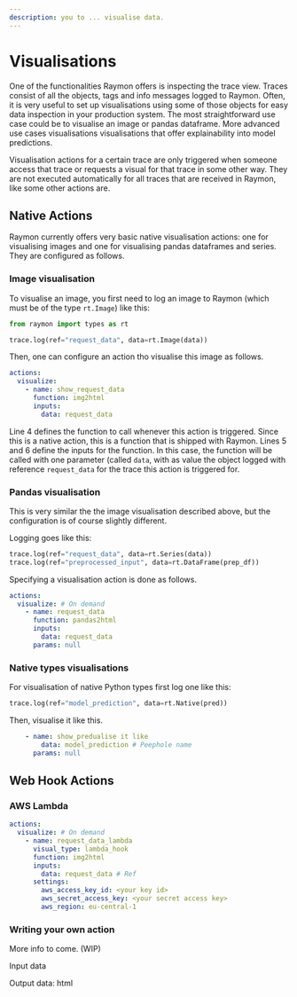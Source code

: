 ```yaml
---
description: you to ... visualise data.
---
```


# Visualisations

One of the functionalities Raymon offers is inspecting the trace view. Traces consist of all the objects, tags and info messages logged to Raymon. Often, it is very useful to set up visualisations using some of those objects for easy data inspection in your production system. The most straightforward use case could be to visualise an image or pandas dataframe. More advanced use cases visualisations visualisations that offer explainability into model predictions.

Visualisation actions for a certain trace are only triggered when someone access that trace or requests a visual for that trace in some other way. They are not executed automatically for all traces that are received in Raymon, like some other actions are.

## Native Actions

Raymon currently offers very basic native visualisation actions: one for visualising images and one for visualising pandas dataframes and series. They are configured as follows.

### Image visualisation

To visualise an image, you first need to log an image to Raymon (which must be of the type `rt.Image`) like this:

```python
from raymon import types as rt

trace.log(ref="request_data", data=rt.Image(data))
```

Then, one can configure an action tho visualise this image as follows.

```yaml
actions:
  visualize:
    - name: show_request_data
      function: img2html
      inputs:
        data: request_data
```

Line 4 defines the function to call whenever this action is triggered. Since this is a native action, this is a function that is shipped with Raymon. Lines 5 and 6 define the inputs for the function. In this case, the function will be called with one parameter (called `data`, with as value the object logged with reference `request_data` for the trace this action is triggered for.

### Pandas visualisation

This is very similar the the image visualisation described above, but the configuration is of course slightly different.

Logging goes like this:

```python
trace.log(ref="request_data", data=rt.Series(data))
trace.log(ref="preprocessed_input", data=rt.DataFrame(prep_df))
```

Specifying a visualisation action is done as follows.

```yaml
actions:
  visualize: # On demand
    - name: request_data
      function: pandas2html
      inputs:
        data: request_data
      params: null
```

### Native types visualisations

For visualisation of native Python types first log one like this:

```python
trace.log(ref="model_prediction", data=rt.Native(pred))
```

Then, visualise it like this.

```yaml
    - name: show_predualise it like
        data: model_prediction # Peephole name
      params: null
```

## Web Hook Actions

### AWS Lambda

```yaml
actions:
  visualize: # On demand
    - name: request_data_lambda
      visual_type: lambda_hook
      function: img2html
      inputs:
        data: request_data # Ref
      settings:
        aws_access_key_id: <your key id>
        aws_secret_access_key: <your secret access key>
        aws_region: eu-central-1
```

### Writing your own action

More info to come. (WIP)

Input data

Output data: html
